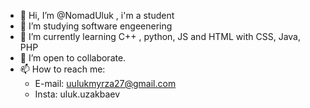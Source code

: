 - 👋 Hi, I’m @NomadUluk , i'm a student
- 👀 I’m studying software engeenering
- 🌱 I’m currently learning C++ , python, JS and HTML with CSS, Java, PHP
- 💞️ I’m open to collaborate.
- 📫 How to reach me:
  - E-mail: uulukmyrza27@gmail.com
  - Insta: uluk.uzakbaev

<!---
NomadUluk/NomadUluk is a ✨ special ✨ repository because its `README.md` (this file) appears on your GitHub profile.
You can click the Preview link to take a look at your changes.
--->
